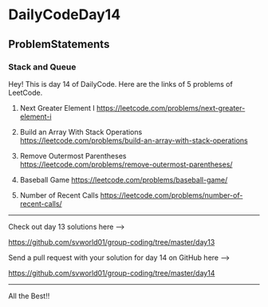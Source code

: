 # DailyCodeDay14

## ProblemStatements

### Stack and Queue

Hey! This is day 14 of DailyCode. Here are the links of 5 problems of LeetCode.

1. Next Greater Element I
https://leetcode.com/problems/next-greater-element-i

2. Build an Array With Stack Operations
https://leetcode.com/problems/build-an-array-with-stack-operations

3. Remove Outermost Parentheses
https://leetcode.com/problems/remove-outermost-parentheses/

4. Baseball Game
https://leetcode.com/problems/baseball-game/

5. Number of Recent Calls
https://leetcode.com/problems/number-of-recent-calls/

-----------------------------------------------------------

Check out day 13 solutions here –>

https://github.com/svworld01/group-coding/tree/master/day13

Send a pull request with your solution for day 14 on GitHub here –>

https://github.com/svworld01/group-coding/tree/master/day14


-----------------------------------------------------------
All the Best!!
